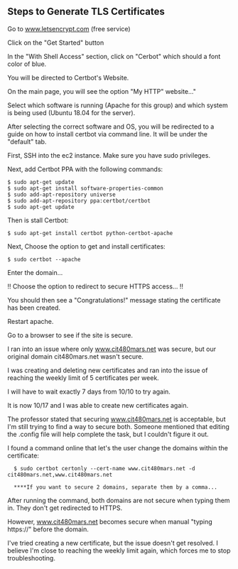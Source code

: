 Steps to Generate TLS Certificates
----------------------------------

Go to www.letsencrypt.com (free service)

Click on the "Get Started" button

In the "With Shell Access" section, click on "Cerbot" which should a font color of blue.

You will be directed to Certbot's Website.

On the main page, you will see the option  "My HTTP" website..."

Select which software is running (Apache for this group) and which system is being used (Ubuntu 18.04 for the server).

After selecting the correct software and OS, you will be redirected to a guide on how to install certbot via command line. It will be under the "default" tab.

First, SSH into the ec2 instance. Make sure you have sudo privileges.

Next, add Certbot PPA with the following commands:

    $ sudo apt-get update
    $ sudo apt-get install software-properties-common
    $ sudo add-apt-repository universe
    $ sudo add-apt-repository ppa:certbot/certbot
    $ sudo apt-get update

Then is stall Certbot:

    $ sudo apt-get install certbot python-certbot-apache

Next, Choose the option to get and install certificates:

    $ sudo certbot --apache

Enter the domain...

!! Choose the option to redirect to secure HTTPS access... !!

You should then see a "Congratulations!" message stating the certificate has been created.

Restart apache.

Go to a browser to see if the site is secure.

I ran into an issue where only www.cit480mars.net was secure, but our original domain cit480mars.net wasn't secure.

I was creating and deleting new certificates and ran into the issue of reaching the weekly limit of 5 certificates per week.

I will have to wait exactly 7 days from 10/10 to try again.

It is now 10/17 and I was able to create new certificates again.

The professor stated that securing www.cit480mars.net is acceptable, but I'm still trying to find a way to secure both.
Someone mentioned that editing the .config file will help complete the task, but I couldn't figure it out.

I found a command online that let's the user change the domains within the certificate:

      $ sudo certbot certonly --cert-name www.cit480mars.net -d cit480mars.net,www.cit480mars.net

      ****If you want to secure 2 domains, separate them by a comma...

After running the command, both domains are not secure when typing them in.
They don't get redirected to HTTPS.

However, www.cit480mars.net becomes secure when manual "typing https://" before the domain.

I've tried creating a new certificate, but the issue doesn't get resolved.
I believe I'm close to reaching the weekly limit again, which forces me to stop troubleshooting.
